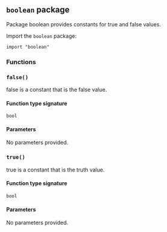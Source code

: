 ## `boolean` package

Package boolean provides constants for true and false values.

Import the `boolean` package:

```flux
import "boolean"
```

### Functions

### `false()`

false is a constant that is the false value.

#### Function type signature

```flux
bool
```

#### Parameters

No parameters provided.

### `true()`

true is a constant that is the truth value.

#### Function type signature

```flux
bool
```

#### Parameters

No parameters provided.

